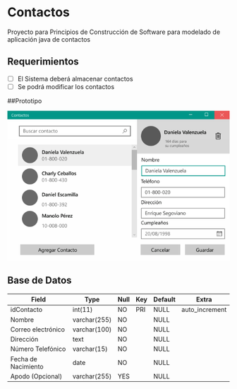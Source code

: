# Contactos
Proyecto para Principios de Construcción de Software para modelado de aplicación java de contactos

## Requerimientos
* [ ] El Sistema deberá almacenar contactos
* [ ] Se podrá modificar los contactos

##Prototipo

![Prototipo](/doc/Contactos.png)

## Base de Datos
| Field               | Type         | Null | Key | Default | Extra          |
| ------------------- | ------------ | ---- | --- | ------- | -------------- |
| idContacto          | int(11)      | NO   | PRI | NULL    | auto_increment |
| Nombre              | varchar(255) | NO   |     | NULL    |                |
| Correo electrónico  | varchar(100) | NO   |     | NULL    |                |
| Dirección           | text         | NO   |     | NULL    |                |
| Número Telefónico   | varchar(15)  | NO   |     | NULL    |                |
| Fecha de Nacimiento | date         | NO   |     | NULL    |                |
| Apodo (Opcional)    | varchar(255) | YES  |     | NULL    |                |